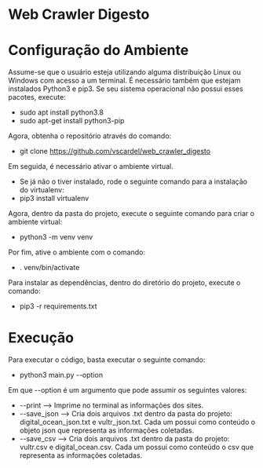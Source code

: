 
# Web Crawler Digesto

# Configuração do Ambiente
Assume-se que o usuário esteja utilizando alguma distribuição Linux ou Windows com acesso a um terminal. É necessário também que estejam instalados Python3 e pip3. Se seu sistema operacional não possui esses pacotes, execute:
* sudo apt install python3.8
* sudo apt-get install python3-pip 

Agora, obtenha o repositório através do comando:
* git clone https://github.com/vscardel/web_crawler_digesto

Em seguida, é necessário ativar o ambiente virtual.
* Se já não o tiver instalado, rode o seguinte comando para a instalação do virtualenv:
* pip3 install virtualenv

Agora, dentro da pasta do projeto, execute o seguinte comando para criar o ambiente virtual:
* python3 -m venv venv

Por fim, ative o ambiente com o comando:
*  . venv/bin/activate

Para instalar as dependências, dentro do diretório do projeto, execute o comando:
* pip3 -r requirements.txt

# Execução

Para executar o código, basta executar o seguinte comando:
* python3 main.py --option

Em que --option é um argumento que pode assumir os seguintes valores:
* --print --> Imprime no terminal as informações dos sites.
* --save_json --> Cria dois arquivos .txt dentro da pasta do projeto: digital_ocean_json.txt e vultr_json.txt. Cada um possui como conteúdo o objeto json que representa as informações coletadas.
* --save_csv -->  Cria dois arquivos .txt dentro da pasta do projeto: vultr.csv e digital_ocean.csv. Cada um possui como conteúdo o  csv que representa as informações coletadas.
